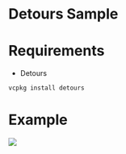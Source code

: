 # Detours Sample

# Requirements
- Detours
```
vcpkg install detours
```

# Example
![](https://i.imgur.com/vcio47g.gif)
